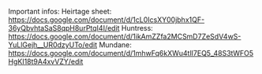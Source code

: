 Important infos:
Heirtage sheet: https://docs.google.com/document/d/1cL0IcsXY00jbhx1QF-36yQbvhtaSaS8qpH8urPtqI4I/edit
Huntress: https://docs.google.com/document/d/1ikAmZZfa2MCSmD7ZeSdV4wS-YuLlGejh__UR0dzyUTo/edit
Mundane: https://docs.google.com/document/d/1mhwFq6kXWu4tlI7EQ5_48S3tWFO5HgKI18t9A4xvVZY/edit
